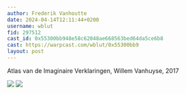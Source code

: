 ```yaml
---
author: Frederik Vanhoutte
date: 2024-04-14T12:11:44+0200
username: wblut
fid: 297512
cast_id: 0x55300bb948e58c62048ae668563bed64da5ce6b8
cast: https://warpcast.com/wblut/0x55300bb9
layout: post
---
```

Atlas van de Imaginaire Verklaringen, Willem Vanhuyse, 2017  

![](https://imagedelivery.net/BXluQx4ige9GuW0Ia56BHw/ea67a57d-be99-48ef-9d9a-49c55a289b00/original)
![](https://imagedelivery.net/BXluQx4ige9GuW0Ia56BHw/262c69f3-f35d-41c9-3100-25af6e9eb900/original)